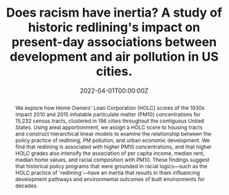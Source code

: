 ---
abstract: We explore how Home Owners' Loan Corporation (HOLC) scores of the 1930s impact 2010 and 2015 inhalable particulate matter (PM10) concentrations for 15,232 census tracts, clustered in 196 cities throughout the contiguous United States. Using areal apportionment, we assign a HOLC score to housing tracts and construct hierarchical linear models to examine the relationship between the policy practice of redlining, PM pollution, and urban economic development. We find that redlining is associated with higher PM10 concentrations, and that higher HOLC grades also intensify the association of per capita income, median rent, median home values, and racial composition with PM10. These findings suggest that historical policy programs that were grounded in racial logics—such as the HOLC practice of 'redlining'—have an inertia that results in them influencing development pathways and environmental outcomes of built environments for decades.
authors:
- Patrick Trent Greiner
- Rachel G. McKane
date: "2022-04-01T00:00:00Z"
doi: "https://doi.org/10.1088/1748-9326/ac9070"
featured: true
image:
  caption: 'Distribution of social ecological attributes conditioned on 1930s redline maps.'
  focal_point: ""
  preview_only: false
projects: []
publication: '*Environmental Research Letters, 17*(10)'
publication_short: ""
publication_types:
- "2"
publishDate: "2017-01-01T00:00:00Z"
#slides:
summary: Historical redlining is associated with present day pollution, and intensifies the relationship between development and pollution as well.
tags: 
- Environmental Justice
- Environmental Racism
- Sustainanable Development

title: Does racism have inertia? A study of historic redlining's impact on present-day associations between development and air pollution in US cities.
#url_code: ""
#url_dataset: ""
url_pdf: files/redline_pm10.pdf
#url_poster: ""
url_project: ""
#url_slides: ""
#url_source: ""
#url_video: ""
---
